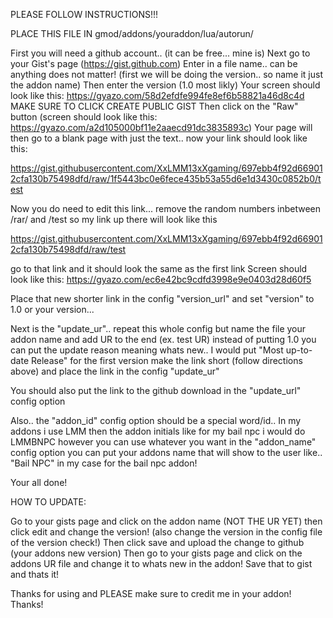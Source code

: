 PLEASE FOLLOW INSTRUCTIONS!!!

PLACE THIS FILE IN gmod/addons/youraddon/lua/autorun/

First you will need a github account.. (it can be free... mine is)
Next go to your Gist's page (https://gist.github.com)
Enter in a file name.. can be anything does not matter! (first we will be doing the version.. so name it just the addon name)
Then enter the version (1.0 most likly)
Your screen should look like this: https://gyazo.com/58d2efdfe994fe8ef6b58821a46d8c4d
MAKE SURE TO CLICK CREATE PUBLIC GIST
Then click on the "Raw" button (screen should look like this: https://gyazo.com/a2d105000bf11e2aaecd91dc3835893c)
Your page will then go to a blank page with just the text.. now your link should look like this:

https://gist.githubusercontent.com/XxLMM13xXgaming/697ebb4f92d669012cfa130b75498dfd/raw/1f5443bc0e6fece435b53a55d6e1d3430c0852b0/test

Now you do need to edit this link...
remove the random numbers inbetween /rar/ and /test so my link up there will look like this

https://gist.githubusercontent.com/XxLMM13xXgaming/697ebb4f92d669012cfa130b75498dfd/raw/test

go to that link and it should look the same as the first link
Screen should look like this: https://gyazo.com/ec6e42bc9cdfd3998e9e0403d28d60f5

Place that new shorter link in the config "version_url" and set "version" to 1.0 or your version...

Next is the "update_ur".. repeat this whole config but name the file your addon name and add UR to the end (ex. test UR)
instead of putting 1.0 you can put the update reason meaning whats new.. I would put "Most up-to-date Release" for the first version
make the link short (follow directions above) and place the link in the config "update_ur" 

You should also put the link to the github download in the "update_url" config option

Also.. the "addon_id" config option should be a special word/id.. In my addons i use LMM then the addon initials like for my bail npc i would do LMMBNPC however you can use whatever you want
in the "addon_name" config option you can put your addons name that will show to the user like.. "Bail NPC" in my case for the bail npc addon!

Your all done!

HOW TO UPDATE:

Go to your gists page and click on the addon name (NOT THE UR YET) then click edit and change the version! (also change the version in the config file of the version check!)
Then click save and upload the change to github (your addons new version)
Then go to your gists page and click on the addons UR file and change it to whats new in the addon!
Save that to gist and thats it!

Thanks for using and PLEASE make sure to credit me in your addon! Thanks!
